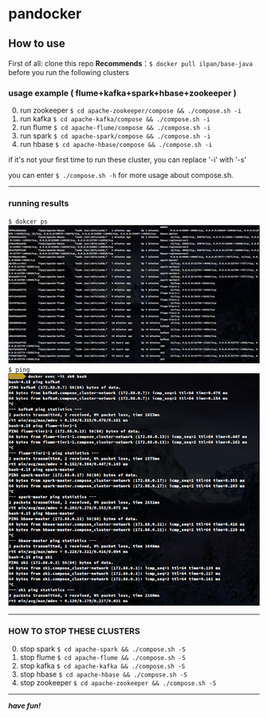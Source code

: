 # pandocker


## How to use

First of all: clone this repo
**Recommends**：`$ docker pull ilpan/base-java` before you run the following clusters


### usage example ( flume+kafka+spark+hbase+zookeeper )

0. run zookeeper
`$ cd apache-zookeeper/compose && ./compose.sh -i`
1. run kafka
`$ cd apache-kafka/compose && ./compose.sh -i`
2. run flume
`$ cd apache-flume/compose && ./compose.sh -i`
3. run spark
`$ cd apache-spark/compose && ./compose.sh -i`
4. run hbase
`$ cd apache-hbase/compose && ./compose.sh -i`

if it's not your first time to run these cluster, you can replace '-i' with '-s'

you can enter `$ ./compose.sh -h` for more usage about compose.sh.

---

### running results
`$ dokcer ps`
![docker_ps](./images/docker_ps_result.png)
`$ ping`
![ping_info](./images/ping_result.png)

---

### HOW TO STOP THESE CLUSTERS
0. stop spark
`$ cd apache-spark && ./compose.sh -S`
1. stop flume
`$ cd apache-flume && ./compose.sh -S`
2. stop kafka
`$ cd apache-kafka && ./compose.sh -S`
3. stop hbase
`$ cd apache-hbase && ./compose.sh -S`
4. stop zookeeper
`$ cd apache-zookeeper && ./compose.sh -S`

---
***have fun!***